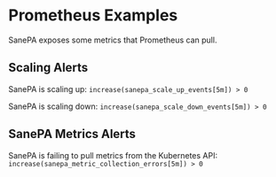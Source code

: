 # Prometheus Examples

SanePA exposes some metrics that Prometheus can pull.

## Scaling Alerts

SanePA is scaling up: `increase(sanepa_scale_up_events[5m]) > 0`

SanePA is scaling down: `increase(sanepa_scale_down_events[5m]) > 0`

## SanePA Metrics Alerts

SanePA is failing to pull metrics from the Kubernetes API: `increase(sanepa_metric_collection_errors[5m]) > 0`